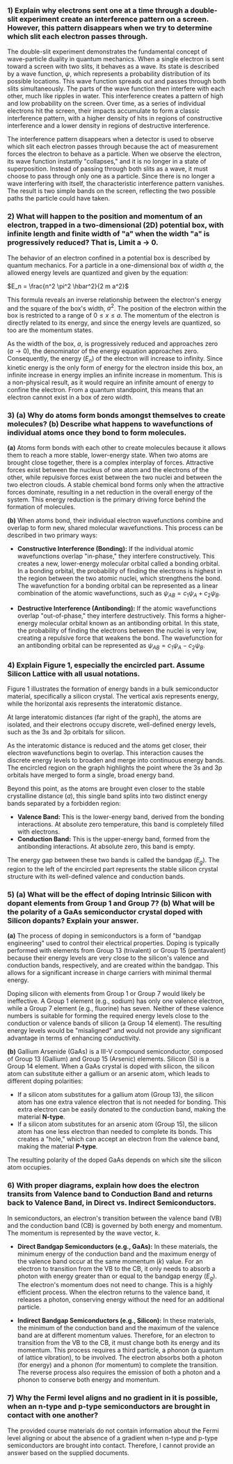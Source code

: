 ### **1) Explain why electrons sent one at a time through a double-slit experiment create an interference pattern on a screen. However, this pattern disappears when we try to determine which slit each electron passes through.**

The double-slit experiment demonstrates the fundamental concept of wave-particle duality in quantum mechanics. When a single electron is sent toward a screen with two slits, it behaves as a wave. Its state is described by a wave function, $\psi$, which represents a probability distribution of its possible locations. This wave function spreads out and passes through both slits simultaneously. The parts of the wave function then interfere with each other, much like ripples in water. This interference creates a pattern of high and low probability on the screen. Over time, as a series of individual electrons hit the screen, their impacts accumulate to form a classic interference pattern, with a higher density of hits in regions of constructive interference and a lower density in regions of destructive interference.

The interference pattern disappears when a detector is used to observe which slit each electron passes through because the act of measurement forces the electron to behave as a particle. When we observe the electron, its wave function instantly "collapses," and it is no longer in a state of superposition. Instead of passing through both slits as a wave, it must choose to pass through only one as a particle. Since there is no longer a wave interfering with itself, the characteristic interference pattern vanishes. The result is two simple bands on the screen, reflecting the two possible paths the particle could have taken.

### **2) What will happen to the position and momentum of an electron, trapped in a two-dimensional (2D) potential box, with infinite length and finite width of "a" when the width "a" is progressively reduced? That is, Limit a $\to$ 0.**

The behavior of an electron confined in a potential box is described by quantum mechanics. For a particle in a one-dimensional box of width $a$, the allowed energy levels are quantized and given by the equation:

$E_n = \frac{n^2 \pi^2 \hbar^2}{2 m a^2}$

This formula reveals an inverse relationship between the electron's energy and the square of the box's width, $a^2$. The position of the electron within the box is restricted to a range of $0 \le x \le a$. The momentum of the electron is directly related to its energy, and since the energy levels are quantized, so too are the momentum states.

As the width of the box, $a$, is progressively reduced and approaches zero ($a \to 0$), the denominator of the energy equation approaches zero. Consequently, the energy ($E_n$) of the electron will increase to infinity. Since kinetic energy is the only form of energy for the electron inside this box, an infinite increase in energy implies an infinite increase in momentum. This is a non-physical result, as it would require an infinite amount of energy to confine the electron. From a quantum standpoint, this means that an electron cannot exist in a box of zero width.

### **3) (a) Why do atoms form bonds amongst themselves to create molecules? (b) Describe what happens to wavefunctions of individual atoms once they bond to form molecules.**

**(a)** Atoms form bonds with each other to create molecules because it allows them to reach a more stable, lower-energy state. When two atoms are brought close together, there is a complex interplay of forces. Attractive forces exist between the nucleus of one atom and the electrons of the other, while repulsive forces exist between the two nuclei and between the two electron clouds. A stable chemical bond forms only when the attractive forces dominate, resulting in a net reduction in the overall energy of the system. This energy reduction is the primary driving force behind the formation of molecules.

**(b)** When atoms bond, their individual electron wavefunctions combine and overlap to form new, shared molecular wavefunctions. This process can be described in two primary ways:

* **Constructive Interference (Bonding):** If the individual atomic wavefunctions overlap "in-phase," they interfere constructively. This creates a new, lower-energy molecular orbital called a bonding orbital. In a bonding orbital, the probability of finding the electrons is highest in the region between the two atomic nuclei, which strengthens the bond. The wavefunction for a bonding orbital can be represented as a linear combination of the atomic wavefunctions, such as $\psi_{AB} = c_1 \psi_A + c_2 \psi_B$.

* **Destructive Interference (Antibonding):** If the atomic wavefunctions overlap "out-of-phase," they interfere destructively. This forms a higher-energy molecular orbital known as an antibonding orbital. In this state, the probability of finding the electrons between the nuclei is very low, creating a repulsive force that weakens the bond. The wavefunction for an antibonding orbital can be represented as $\psi_{AB} = c_1 \psi_A - c_2 \psi_B$.

### **4) Explain Figure 1, especially the encircled part. Assume Silicon Lattice with all usual notations.**

Figure 1 illustrates the formation of energy bands in a bulk semiconductor material, specifically a silicon crystal. The vertical axis represents energy, while the horizontal axis represents the interatomic distance.

At large interatomic distances (far right of the graph), the atoms are isolated, and their electrons occupy discrete, well-defined energy levels, such as the 3s and 3p orbitals for silicon.

As the interatomic distance is reduced and the atoms get closer, their electron wavefunctions begin to overlap. This interaction causes the discrete energy levels to broaden and merge into continuous energy bands. The encircled region on the graph highlights the point where the 3s and 3p orbitals have merged to form a single, broad energy band.

Beyond this point, as the atoms are brought even closer to the stable crystalline distance ($a$), this single band splits into two distinct energy bands separated by a forbidden region:

* **Valence Band:** This is the lower-energy band, derived from the bonding interactions. At absolute zero temperature, this band is completely filled with electrons.
* **Conduction Band:** This is the upper-energy band, formed from the antibonding interactions. At absolute zero, this band is empty.

The energy gap between these two bands is called the bandgap ($E_g$). The region to the left of the encircled part represents the stable silicon crystal structure with its well-defined valence and conduction bands.

### **5) (a) What will be the effect of doping Intrinsic Silicon with dopant elements from Group 1 and Group 7? (b) What will be the polarity of a GaAs semiconductor crystal doped with Silicon dopants? Explain your answer.**

**(a)** The process of doping in semiconductors is a form of "bandgap engineering" used to control their electrical properties. Doping is typically performed with elements from Group 13 (trivalent) or Group 15 (pentavalent) because their energy levels are very close to the silicon's valence and conduction bands, respectively, and are created within the bandgap. This allows for a significant increase in charge carriers with minimal thermal energy.

Doping silicon with elements from Group 1 or Group 7 would likely be ineffective. A Group 1 element (e.g., sodium) has only one valence electron, while a Group 7 element (e.g., fluorine) has seven. Neither of these valence numbers is suitable for forming the required energy levels close to the conduction or valence bands of silicon (a Group 14 element). The resulting energy levels would be "misaligned" and would not provide any significant advantage in terms of enhancing conductivity.

**(b)** Gallium Arsenide (GaAs) is a III-V compound semiconductor, composed of Group 13 (Gallium) and Group 15 (Arsenic) elements. Silicon (Si) is a Group 14 element. When a GaAs crystal is doped with silicon, the silicon atom can substitute either a gallium or an arsenic atom, which leads to different doping polarities:

* If a silicon atom substitutes for a gallium atom (Group 13), the silicon atom has one extra valence electron that is not needed for bonding. This extra electron can be easily donated to the conduction band, making the material **N-type**.
* If a silicon atom substitutes for an arsenic atom (Group 15), the silicon atom has one less electron than needed to complete its bonds. This creates a "hole," which can accept an electron from the valence band, making the material **P-type**.

The resulting polarity of the doped GaAs depends on which site the silicon atom occupies.

### **6) With proper diagrams, explain how does the electron transits from Valence band to Conduction Band and returns back to Valence Band, in Direct vs. Indirect Semiconductors.**

In semiconductors, an electron's transition between the valence band (VB) and the conduction band (CB) is governed by both energy and momentum. The momentum is represented by the wave vector, $k$.

* **Direct Bandgap Semiconductors (e.g., GaAs):** In these materials, the minimum energy of the conduction band and the maximum energy of the valence band occur at the same momentum ($k$) value. For an electron to transition from the VB to the CB, it only needs to absorb a photon with energy greater than or equal to the bandgap energy ($E_g$). The electron's momentum does not need to change. This is a highly efficient process. When the electron returns to the valence band, it releases a photon, conserving energy without the need for an additional particle.

* **Indirect Bandgap Semiconductors (e.g., Silicon):** In these materials, the minimum of the conduction band and the maximum of the valence band are at different momentum values. Therefore, for an electron to transition from the VB to the CB, it must change both its energy and its momentum. This process requires a third particle, a phonon (a quantum of lattice vibration), to be involved. The electron absorbs both a photon (for energy) and a phonon (for momentum) to complete the transition. The reverse process also requires the emission of both a photon and a phonon to conserve both energy and momentum.

### **7) Why the Fermi level aligns and no gradient in it is possible, when an n-type and p-type semiconductors are brought in contact with one another?**

The provided course materials do not contain information about the Fermi level aligning or about the absence of a gradient when n-type and p-type semiconductors are brought into contact. Therefore, I cannot provide an answer based on the supplied documents.